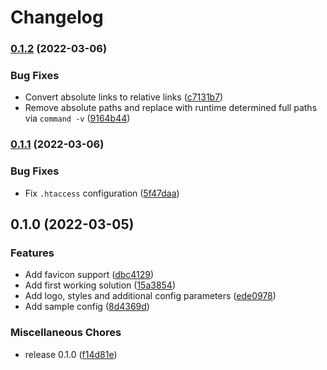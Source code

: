 # Changelog

### [0.1.2](https://github.com/fliegwerk/php-wol-redirector/compare/v0.1.1...v0.1.2) (2022-03-06)


### Bug Fixes

* Convert absolute links to relative links ([c7131b7](https://github.com/fliegwerk/php-wol-redirector/commit/c7131b76b742eae35647ad8a1251e7c0c3c68483))
* Remove absolute paths and replace with runtime determined full paths via `command -v` ([9164b44](https://github.com/fliegwerk/php-wol-redirector/commit/9164b44f4133196e6392d91993f9b6f6c4ea8e06))

### [0.1.1](https://github.com/fliegwerk/php-wol-redirector/compare/v0.1.0...v0.1.1) (2022-03-06)


### Bug Fixes

* Fix `.htaccess` configuration ([5f47daa](https://github.com/fliegwerk/php-wol-redirector/commit/5f47daaeca1712ae5768c8b321e3116f5e262a15))

## 0.1.0 (2022-03-05)


### Features

* Add favicon support ([dbc4129](https://github.com/fussel178/php-wol-redirector/commit/dbc412936732d5ecf89aa3496e7f92c388b4c91d))
* Add first working solution ([15a3854](https://github.com/fussel178/php-wol-redirector/commit/15a385425e84e9c7f066cd0602d1337dfb2132c4))
* Add logo, styles and additional config parameters ([ede0978](https://github.com/fussel178/php-wol-redirector/commit/ede0978e07455d87ef9cf1c87f8c6103da23b527))
* Add sample config ([8d4369d](https://github.com/fussel178/php-wol-redirector/commit/8d4369dc3fefabab55e99c232f8ba48be87ce8d8))


### Miscellaneous Chores

* release 0.1.0 ([f14d81e](https://github.com/fussel178/php-wol-redirector/commit/f14d81e15268d365cef632d67776e1b55cd9ee79))
